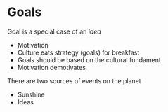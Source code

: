 # Goals

Goal is a special case of an *idea*

- Motivation
- Culture eats strategy (goals) for breakfast
- Goals should be based on the cultural fundament
- Motivation demotivates

There are two sources of events on the planet
- Sunshine
- Ideas
